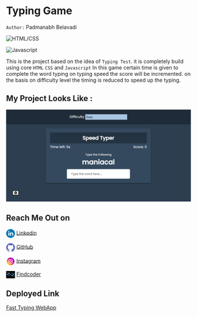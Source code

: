 # Typing Game 
`Author:` Padmanabh Belavadi


![HTML/CSS](https://img.shields.io/badge/HTML-CSS-green)

![Javascript](https://img.shields.io/badge/Typing%20Test-Javascript-yellow)





This is the project based on the idea of `Typing Test`. it is completely build using core `HTML` `CSS` and `Javascript`
In this game certain time is given to complete the word typing on typing speed the score will be incremented.
on the basis on difficulty level the timing is reduced to speed up the typing.


## My Project Looks Like :

![](./screenshot.png)



## Reach Me Out on

<img align="center"  width="24px" src="./readme_assets/linkedin.png" /> [Linkedin](https://www.linkedin.com/in/padmanabh-belavadi)


<img align="center"  width="24px" src="./readme_assets/github.png" /> [GitHub](https://github.com/padmanabh-b)



<img align="center" width="24px" src="./readme_assets/instagram.png" /> [Instagram](https://www.instagram.com/legend_padmanabh/)

<img align="center"  width="24px" src="./readme_assets/findcoder.png" /> [Findcoder](https://www.findcoder.io/u/padmanabh_b)


## Deployed Link
[Fast Typing WebApp](https://paddu-speed-typing-test.netlify.app/)

